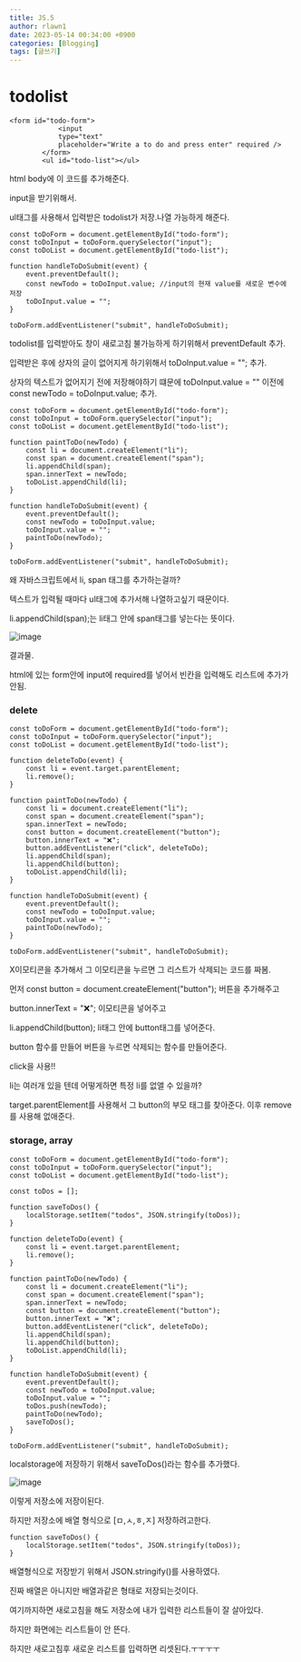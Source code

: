 ```yaml
---
title: JS.5
author: rlawn1
date: 2023-05-14 00:34:00 +0900
categories: [Blogging]
tags: [글쓰기]
---
```


# todolist

```console
<form id="todo-form">
            <input 
            type="text" 
            placeholder="Write a to do and press enter" required />
        </form>
        <ul id="todo-list"></ul>
```
html body에 이 코드를 추가해준다.

input을 받기위해서.

ul태그를 사용해서 입력받은 todolist가 저장.나열 가능하게 해준다.

```console
const toDoForm = document.getElementById("todo-form");
const toDoInput = toDoForm.querySelector("input");
const toDoList = document.getElementById("todo-list");

function handleToDoSubmit(event) {
    event.preventDefault();
    const newTodo = toDoInput.value; //input의 현재 value를 새로운 변수에 저장
    toDoInput.value = "";
}

toDoForm.addEventListener("submit", handleToDoSubmit);
```

todolist를 입력받아도 창이 새로고침 불가능하게 하기위해서 preventDefault 추가.

입력받은 후에 상자의 글이 없어지게 하기위해서 toDoInput.value = ""; 추가.

상자의 텍스트가 없어지기 전에 저장해야하기 떄문에 toDoInput.value = "" 이전에 const newTodo = toDoInput.value; 추가.

```console
const toDoForm = document.getElementById("todo-form");
const toDoInput = toDoForm.querySelector("input");
const toDoList = document.getElementById("todo-list");

function paintToDo(newTodo) {
    const li = document.createElement("li");
    const span = document.createElement("span");
    li.appendChild(span);
    span.innerText = newTodo;
    toDoList.appendChild(li);
}

function handleToDoSubmit(event) {
    event.preventDefault();
    const newTodo = toDoInput.value; 
    toDoInput.value = "";
    paintToDo(newTodo);
}

toDoForm.addEventListener("submit", handleToDoSubmit);
```

왜 자바스크립트에서 li, span 태그를 추가하는걸까?

텍스트가 입력될 때마다 ul태그에 추가서해 나열하고싶기 때문이다.

li.appendChild(span);는 li태그 안에 span태그를 넣는다는 뜻이다.

![image](https://github.com/rlawn1/rlawn1.github.io/assets/129610352/a2ef4ee3-3b6e-4fb2-a2cd-6b262073c38c)

결과물.

html에 있는 form안에 input에 required를 넣어서 빈칸을 입력해도 리스트에 추가가 안됨.

### delete

```console
const toDoForm = document.getElementById("todo-form");
const toDoInput = toDoForm.querySelector("input");
const toDoList = document.getElementById("todo-list");

function deleteToDo(event) {
    const li = event.target.parentElement;
    li.remove();
}

function paintToDo(newTodo) {
    const li = document.createElement("li");
    const span = document.createElement("span");
    span.innerText = newTodo;
    const button = document.createElement("button");
    button.innerText = "❌";
    button.addEventListener("click", deleteToDo);
    li.appendChild(span);
    li.appendChild(button);
    toDoList.appendChild(li);
}

function handleToDoSubmit(event) {
    event.preventDefault();
    const newTodo = toDoInput.value; 
    toDoInput.value = "";
    paintToDo(newTodo);
}

toDoForm.addEventListener("submit", handleToDoSubmit);
```

X이모티콘을 추가해서 그 이모티콘을 누르면 그 리스트가 삭제되는 코드를 짜봄.

먼저 const button = document.createElement("button"); 버튼을 추가해주고

button.innerText = "❌"; 이모티콘을 넣어주고

li.appendChild(button); li태그 안에 button태그를 넣어준다.

button 함수를 만들어 버튼을 누르면 삭제되는 함수를 만들어준다.

click을 사용!!

li는 여러개 있을 텐데 어떻게하면 특정 li를 없앨 수 있을까?

target.parentElement를 사용해서 그 button의 부모 태그를 찾아준다. 이후 remove를 사용해 없애준다.

### storage, array

```console
const toDoForm = document.getElementById("todo-form");
const toDoInput = toDoForm.querySelector("input");
const toDoList = document.getElementById("todo-list");

const toDos = [];

function saveToDos() {
    localStorage.setItem("todos", JSON.stringify(toDos));
}

function deleteToDo(event) {
    const li = event.target.parentElement;
    li.remove();
}

function paintToDo(newTodo) {
    const li = document.createElement("li");
    const span = document.createElement("span");
    span.innerText = newTodo;
    const button = document.createElement("button");
    button.innerText = "❌";
    button.addEventListener("click", deleteToDo);
    li.appendChild(span);
    li.appendChild(button);
    toDoList.appendChild(li);
}

function handleToDoSubmit(event) {
    event.preventDefault();
    const newTodo = toDoInput.value; 
    toDoInput.value = "";
    toDos.push(newTodo);
    paintToDo(newTodo);
    saveToDos();
}

toDoForm.addEventListener("submit", handleToDoSubmit);
```

localstorage에 저장하기 위해서 saveToDos()라는 함수를 추가했다. 

![image](https://github.com/rlawn1/rlawn1.github.io/assets/129610352/bf7c887e-2a21-4fe1-afcf-30e7b5d78fcb)

이렇게 저장소에 저장이된다. 

하지만 저장소에 배열 형식으로 [ㅁ,ㅅ,ㅎ,ㅈ] 저장하려고한다.

```console
function saveToDos() {
    localStorage.setItem("todos", JSON.stringify(toDos));
}
```

배열형식으로 저장받기 위해서 JSON.stringify()를 사용하였다. 

진짜 배열은 아니지만 배열과같은 형태로 저장되는것이다.

여기까지하면 새로고침을 해도 저장소에 내가 입력한 리스트들이 잘 살아있다.

하지만 화면에는 리스트들이 안 뜬다.

하지만 새로고침후 새로운 리스트를 입력하면 리셋된다.ㅜㅜㅜㅜ









